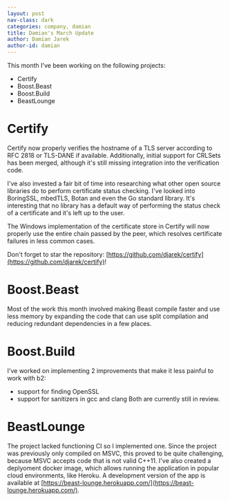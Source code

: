 ```yaml
---
layout: post
nav-class: dark
categories: company, damian
title: Damian's March Update
author: Damian Jarek
author-id: damian
---
```


This month I've been working on the following projects:
- Certify
- Boost.Beast
- Boost.Build
- BeastLounge

# Certify
Certify now properly verifies the hostname of a TLS server according to RFC 2818
or TLS-DANE if available. Additionally, initial support for CRLSets has been
merged, although it's still missing integration into the verification code.

I've also invested a fair bit of time into researching what other open source
libraries do to perform certificate status checking. I've looked into BoringSSL,
mbedTLS, Botan and even the Go standard library. It's interesting that no
library has a default way of performing the status check of a certificate and
it's left up to the user.

The Windows implementation of the certificate store in Certify will now properly
use the entire chain passed by the peer, which resolves certificate failures in
less common cases.

Don't forget to star the repository: [https://github.com/djarek/certify](https://github.com/djarek/certify)!

# Boost.Beast
Most of the work this month involved making Beast compile faster and use less
memory by expanding the code that can use split compilation and reducing redundant
dependencies in a few places.

# Boost.Build
I've worked on implementing 2 improvements that make it less painful to work with b2:
- support for finding OpenSSL
- support for sanitizers in gcc and clang
Both are currently still in review.

# BeastLounge
The project lacked functioning CI so I implemented one. Since the project was
previously only compiled on MSVC, this proved to be quite challenging, because
MSVC accepts code that is not valid C++11. I've also created a deplyoment docker
image, which allows running the application in popular cloud environments, like
Heroku. A development version of the app is available at [https://beast-lounge.herokuapp.com/](https://beast-lounge.herokuapp.com/).
